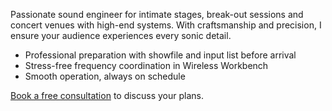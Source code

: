 Passionate sound engineer for intimate stages, break-out sessions and concert venues with high-end systems. With craftsmanship and precision, I ensure your audience experiences every sonic detail.

* Professional preparation with showfile and input list before arrival
* Stress-free frequency coordination in Wireless Workbench
* Smooth operation, always on schedule

[Book a free consultation](https://calendly.com/joost-spacebabies/30min) to discuss your plans.